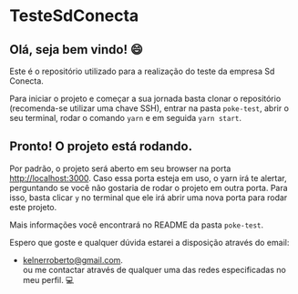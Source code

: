 # TesteSdConecta

## Olá, seja bem vindo! :smile:

Este é o repositório utilizado para a realização do teste da empresa Sd Conecta.

Para iniciar o projeto e começar a sua jornada basta clonar o repositório (recomenda-se utilizar uma chave SSH), entrar na pasta `poke-test`, abrir o seu terminal, rodar o comando `yarn` e em seguida `yarn start`.

## Pronto! O projeto está rodando.

Por padrão, o projeto será aberto em seu browser na porta [http://localhost:3000](http://localhost:3000). Caso essa porta esteja em uso, o yarn irá te alertar, perguntando se você não gostaria de rodar o projeto em outra porta. Para isso, basta clicar `y` no terminal que ele irá abrir uma nova porta para rodar este projeto.

Mais informações você encontrará no README da pasta `poke-test`.

Espero que goste e qualquer dúvida estarei a disposição através do email:
 * kelnerroberto@gmail.com.\
ou me contactar através de qualquer uma das redes especificadas no meu perfil. :computer:
